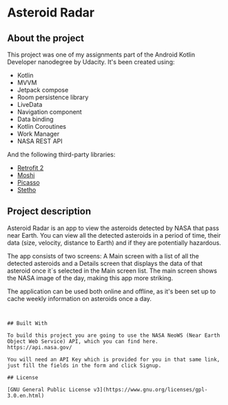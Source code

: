# Asteroid Radar

## About the project

This project was one of my assignments part of the Android Kotlin Developer nanodegree by Udacity.
It's been created using:

* Kotlin
* MVVM
* Jetpack compose
* Room persistence library
* LiveData
* Navigation component
* Data binding
* Kotlin Coroutines
* Work Manager
* NASA REST API

And the following third-party libraries:

* [Retrofit 2](https://github.com/square/retrofit)
* [Moshi](https://github.com/square/moshi)
* [Picasso](https://square.github.io/picasso/)
* [Stetho](https://github.com/facebookarchive/stetho)

## Project description

Asteroid Radar is an app to view the asteroids detected by NASA that pass near Earth. You can view all the detected asteroids in a period of time, their data (size, velocity, distance to Earth) and if they are potentially hazardous.

The app consists of two screens: A Main screen with a list of all the detected asteroids and a Details screen that displays the data of that asteroid once it´s selected in the Main screen list. The main screen shows the NASA image of the day, making this app more striking.

The application can be used both online and offline, as it's been set up to cache weekly information on asteroids once a day. 


```


## Built With

To build this project you are going to use the NASA NeoWS (Near Earth Object Web Service) API, which you can find here.
https://api.nasa.gov/

You will need an API Key which is provided for you in that same link, just fill the fields in the form and click Signup.

## License

[GNU General Public License v3](https://www.gnu.org/licenses/gpl-3.0.en.html)

